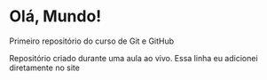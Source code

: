 # Olá, Mundo!
 Primeiro repositório do curso de Git e GitHub

 Repositório criado durante uma aula ao vivo.
Essa linha eu adicionei diretamente no site
